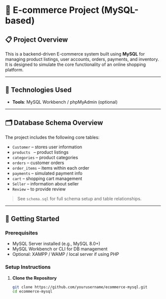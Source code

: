 
# 🛒 E-commerce Project (MySQL-based)

## 📋 Project Overview

This is a backend-driven E-commerce system built using **MySQL** for managing product listings, user accounts, orders, payments, and inventory. It is designed to simulate the core functionality of an online shopping platform.

---

## 🧰 Technologies Used

- **Tools**: MySQL Workbench / phpMyAdmin (optional)

---

## 🗂️ Database Schema Overview

The project includes the following core tables:

- `Customer` – stores user information
- `products ` – product listings
- `categories` – product categories
- `orders` – customer orders
- `order_items` – items within each order
- `payments` – simulated payment info
- `cart` – shopping cart management
- `Seller` – information about seller
- `Review` – to provide review 

> See `schema.sql` for full schema setup and table relationships.

---

## 🚀 Getting Started

### Prerequisites

- MySQL Server installed (e.g., MySQL 8.0+)
- MySQL Workbench or CLI for DB management
- Optional: XAMPP / WAMP / local server if using PHP

### Setup Instructions

1. **Clone the Repository**

   ```bash
   git clone https://github.com/yourusername/ecommerce-mysql.git
   cd ecommerce-mysql
